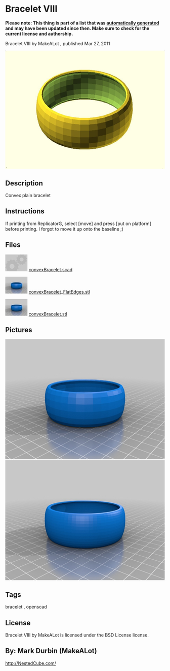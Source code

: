 Bracelet VIII
===============
**Please note: This thing is part of a list that was [automatically generated](https://github.com/carlosgs/export-things) and may have been updated since then. Make sure to check for the current license and authorship.**  

Bracelet VIII  by MakeALot , published Mar 27, 2011

![Image](img/convexBracelet_display_large_display_large.jpg)

Description
--------
Convex plain bracelet

Instructions
--------
If printing from ReplicatorG, select [move] and press [put on platform] before printing.  I forgot to move it up onto the baseline ;)

Files
--------
[![Image](img/Gears_preview_tinycard.jpg)](convexBracelet.scad)
 [ convexBracelet.scad](convexBracelet.scad)  

[![Image](img/convexBracelet_FlatEdges_preview_tinycard.jpg)](convexBracelet_FlatEdges.stl)
 [ convexBracelet_FlatEdges.stl](convexBracelet_FlatEdges.stl)  

[![Image](img/convexBracelet_preview_tinycard.jpg)](convexBracelet.stl)
 [ convexBracelet.stl](convexBracelet.stl)  



Pictures
--------
![Image](img/convexBracelet_display_large.jpg)
![Image](img/convexBracelet_FlatEdges_display_large.jpg)


Tags
--------
bracelet , openscad  

  

License
--------
Bracelet VIII by MakeALot is licensed under the BSD License license.  



By: Mark Durbin (MakeALot)
--------
<http://NestedCube.com/>